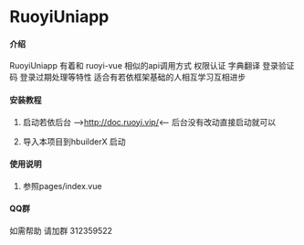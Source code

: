 # RuoyiUniapp

#### 介绍
RuoyiUniapp 有着和 ruoyi-vue 相似的api调用方式 权限认证 字典翻译 登录验证码 登录过期处理等特性 适合有若依框架基础的人相互学习互相进步

#### 安装教程

1.  启动若依后台 -->http://doc.ruoyi.vip/<-- 后台没有改动直接启动就可以 

2.  导入本项目到hbuilderX 启动

#### 使用说明

1.  参照pages/index.vue  


#### QQ群
如需帮助 请加群 312359522

 

